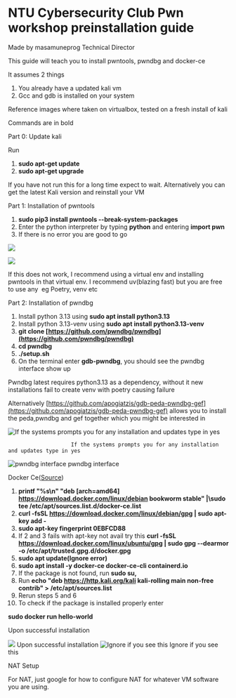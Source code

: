 # NTU Cybersecurity Club Pwn workshop preinstallation guide

Made by masamuneprog Technical Director

This guide will teach you to install pwntools, pwndbg and docker-ce

It assumes 2 things

1. You already have a updated kali vm
2. Gcc and gdb is installed on your system

Reference images where taken on virtualbox, tested on a fresh install of kali

Commands are in bold

Part 0: Update kali

Run

1. **sudo apt-get update**
2. **sudo apt-get upgrade**

If you have not run this for a long time expect to wait. Alternatively you can get the latest Kali version and reinstall your VM

Part 1: Installation of pwntools

1. **sudo pip3 install pwntools --break-system-packages**
2. Enter the python interpreter by typing **python** and entering **import pwn**
3. If there is no error you are good to go

![](https://lh7-rt.googleusercontent.com/docsz/AD_4nXc1DrewYaWI2BaEh8hFST7v-mPTBeKpXLsF1UzFxzyIfoSF3tJQkHpYNSNMePfTSiwuBQoforZOGXXR6zSj0AnTz2FtYWzAsAjhLgkZDJ-Hsyoa2BMyKfH6vNZqD74rVW2x9z4vxg?key=_zr6Y7bm0xhbBWpGJRki75P8)

![](https://lh7-rt.googleusercontent.com/docsz/AD_4nXfoJXm2RdT4eZ4XL3ue3MN-RJy3mhRjE843lFuY5bSDHWL_-Gf9ucCVhaVDPCuDr1Jz9w2DeoVJrRp_DYBCIeyQiU19gtk_euv2gRinAZ1L73DYXNvBuLjNw_6eSXNXUPxMkHc4cA?key=_zr6Y7bm0xhbBWpGJRki75P8)

If this does not work, I recommend using a virtual env and installing pwntools in that virtual env. I recommend uv(blazing fast) but you are free to use any  eg Poetry, venv etc

Part 2: Installation of pwndbg

1. Install python 3.13 using **sudo apt install python3.13**
2. Install python 3.13-venv using **sudo apt install python3.13-venv**
3. **git clone [https://github.com/pwndbg/pwndbg](https://github.com/pwndbg/pwndbg)**
4. **cd pwndbg**
5. **./setup.sh**
6. On the terminal enter **gdb-pwndbg**, you should see the pwndbg interface show up

Pwndbg latest requires python3.13 as a dependency, without it new installations fail to create venv with poetry causing failure

Alternatively [https://github.com/apogiatzis/gdb-peda-pwndbg-gef](https://github.com/apogiatzis/gdb-peda-pwndbg-gef) allows you to install the peda,pwndbg and gef together which you might be interested in

![If the systems prompts you for any installation and updates type in yes](https://lh7-rt.googleusercontent.com/docsz/AD_4nXdLWFqRZ5A4BfITx9_Ct8bWpiK54w9D1HngVykF1M0dCy-vamsU1YrQJgNOSIcj6zIWAqu5aCmP57l6Wj6ng8oQ4Gi15H7eXeUz5asAcgbPhgsk9_3kWSffIgxy9wqvzm1zCqWVBg?key=_zr6Y7bm0xhbBWpGJRki75P8)

                        If the systems prompts you for any installation and updates type in yes

![pwndbg interface](https://lh7-rt.googleusercontent.com/docsz/AD_4nXeHHo9Krwjjz6DvKqnWPiXE2X-YhtVG07v9ttvBRF8ybwV_jbMxxRKDs1cqppr_J9PlVaYomdyjmz5OMAeKAJiHElXRdaHjYygxqyO_7R1Oj5l4g9qKcOfjAFiitdN-eDkIzi0oyA?key=_zr6Y7bm0xhbBWpGJRki75P8)
                                              pwndbg interface
                                                                           

Docker Ce([Source](https://www.kali.org/docs/containers/installing-docker-on-kali/))

1. **printf "%s\n" "deb [arch=amd64] https://download.docker.com/linux/debian bookworm stable" |\sudo tee /etc/apt/sources.list.d/docker-ce.list**
2. **curl -fsSL https://download.docker.com/linux/debian/gpg | sudo apt-key add -**
3. **sudo apt-key fingerprint 0EBFCD88**
4. If 2 and 3 fails with apt-key not avail try this **curl -fsSL https://download.docker.com/linux/ubuntu/gpg | sudo gpg --dearmor -o /etc/apt/trusted.gpg.d/docker.gpg**
5. **sudo apt update(Ignore error)**
6. **sudo apt install -y docker-ce docker-ce-cli containerd.io**
7. If the package is not found, run **sudo su,**
8. Run **echo "deb https://http.kali.org/kali kali-rolling main non-free contrib" > /etc/apt/sources.list**
9. Rerun steps 5 and 6
10. To check if the package is installed properly enter

**sudo docker run hello-world**

Upon successful installation

![](https://lh7-rt.googleusercontent.com/docsz/AD_4nXehLc5vmKVsC1DYzkSqNWb26OHS0OTqMgHR8o2edGg_VP46L_z7Uqc7XKArGUJz0f95IMtIt2UfYFFOsRu1GORNR7U43SfZk6-_ctSe5m7sc2kagVK5YWkxHduy7spgh3HU01rc?key=_zr6Y7bm0xhbBWpGJRki75P8)
                                                Upon successful installation
![Ignore if you see this](https://lh7-rt.googleusercontent.com/docsz/AD_4nXdf4d1ojGv7krsKW7j_TvBnJZaxz_i27pcyGnHksEP3a-E0lDvrjbAkfY829hcrFJFg5rEkcnBrmOF-Y5H93jusISINOiMEhBC0R_QRi1YUKQjOMKVsh7E5zDKcK_IvIjmeoyoI?key=_zr6Y7bm0xhbBWpGJRki75P8)
                                                  Ignore if you see this
                                                                           

NAT Setup

For NAT, just google for how to configure NAT for whatever VM software you are using.
